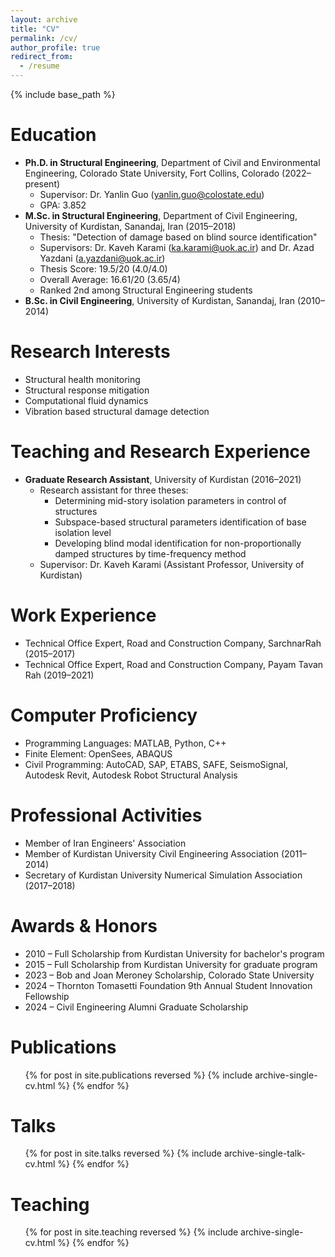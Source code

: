 ```yaml
---
layout: archive
title: "CV"
permalink: /cv/
author_profile: true
redirect_from:
  - /resume
---
```


{% include base_path %}

Education
======
* **Ph.D. in Structural Engineering**, Department of Civil and Environmental Engineering, Colorado State University, Fort Collins, Colorado (2022&ndash;present)
  * Supervisor: Dr. Yanlin Guo (<yanlin.guo@colostate.edu>)
  * GPA: 3.852
* **M.Sc. in Structural Engineering**, Department of Civil Engineering, University of Kurdistan, Sanandaj, Iran (2015&ndash;2018)
  * Thesis: "Detection of damage based on blind source identification"
  * Supervisors: Dr. Kaveh Karami (<ka.karami@uok.ac.ir>) and Dr. Azad Yazdani (<a.yazdani@uok.ac.ir>)
  * Thesis Score: 19.5/20 (4.0/4.0)
  * Overall Average: 16.61/20 (3.65/4)
  * Ranked 2nd among Structural Engineering students
* **B.Sc. in Civil Engineering**, University of Kurdistan, Sanandaj, Iran (2010&ndash;2014)

Research Interests
======
* Structural health monitoring
* Structural response mitigation
* Computational fluid dynamics
* Vibration based structural damage detection

Teaching and Research Experience
======
* **Graduate Research Assistant**, University of Kurdistan (2016&ndash;2021)
  * Research assistant for three theses:
    * Determining mid-story isolation parameters in control of structures
    * Subspace-based structural parameters identification of base isolation level
    * Developing blind modal identification for non-proportionally damped structures by time-frequency method
  * Supervisor: Dr. Kaveh Karami (Assistant Professor, University of Kurdistan)

Work Experience
======
* Technical Office Expert, Road and Construction Company, SarchnarRah (2015&ndash;2017)
* Technical Office Expert, Road and Construction Company, Payam Tavan Rah (2019&ndash;2021)

Computer Proficiency
======
* Programming Languages: MATLAB, Python, C++
* Finite Element: OpenSees, ABAQUS
* Civil Programming: AutoCAD, SAP, ETABS, SAFE, SeismoSignal, Autodesk Revit, Autodesk Robot Structural Analysis

Professional Activities
======
* Member of Iran Engineers' Association
* Member of Kurdistan University Civil Engineering Association (2011&ndash;2014)
* Secretary of Kurdistan University Numerical Simulation Association (2017&ndash;2018)

Awards & Honors
======
* 2010 &ndash; Full Scholarship from Kurdistan University for bachelor's program
* 2015 &ndash; Full Scholarship from Kurdistan University for graduate program
* 2023 &ndash; Bob and Joan Meroney Scholarship, Colorado State University
* 2024 &ndash; Thornton Tomasetti Foundation 9th Annual Student Innovation Fellowship
* 2024 &ndash; Civil Engineering Alumni Graduate Scholarship

Publications
======
  <ul>{% for post in site.publications reversed %}
    {% include archive-single-cv.html %}
  {% endfor %}</ul>
  
Talks
======
  <ul>{% for post in site.talks reversed %}
    {% include archive-single-talk-cv.html  %}
  {% endfor %}</ul>
  
Teaching
======
  <ul>{% for post in site.teaching reversed %}
    {% include archive-single-cv.html %}
  {% endfor %}</ul>
  

